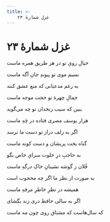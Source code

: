```yaml
---
title: >-
    غزل شمارهٔ ۲۳
---
```

# غزل شمارهٔ ۲۳

<div class="b" id="bn1"><div class="m1"><p>خیالِ رویِ تو در هر طریق همره ماست</p></div>
<div class="m2"><p>نسیم موی تو پیوندِ جانِ آگه ماست</p></div></div>
<div class="b" id="bn2"><div class="m1"><p>به رغم مدعیانی که منع عشق کنند</p></div>
<div class="m2"><p>جمالِ چهرهٔ تو حجت موجه ماست</p></div></div>
<div class="b" id="bn3"><div class="m1"><p>ببین که سیب زنخدان تو چه می‌گوید</p></div>
<div class="m2"><p>هزار یوسف مصری فتاده در چَهِ ماست</p></div></div>
<div class="b" id="bn4"><div class="m1"><p>اگر به زلف دراز تو دست ما نرسد</p></div>
<div class="m2"><p>گناه بخت پریشان و دست کوته ماست</p></div></div>
<div class="b" id="bn5"><div class="m1"><p>به حاجبِ درِ خلوت سرایِ خاص بگو</p></div>
<div class="m2"><p>فُلان ز گوشه نشینانِ خاکِ درگهِ ماست</p></div></div>
<div class="b" id="bn6"><div class="m1"><p>به صورت از نظر ما اگر چه محجوب است</p></div>
<div class="m2"><p>همیشه در نظرِ خاطرِ مرفهِ ماست</p></div></div>
<div class="b" id="bn7"><div class="m1"><p>اگر به سالی حافظ دری زند بگشای</p></div>
<div class="m2"><p>که سال‌هاست که مشتاق روی چون مه ماست</p></div></div>